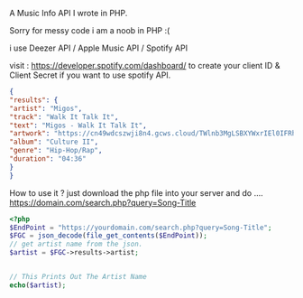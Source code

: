 A Music Info API I wrote in PHP.

Sorry for messy code i am a noob in PHP :(

i use Deezer API / Apple Music API / Spotify API

visit : https://developer.spotify.com/dashboard/ 
to create your client ID & Client Secret if you want to use spotify API.



```JSON
{
"results": {
"artist": "Migos",
"track": "Walk It Talk It",
"text": "Migos - Walk It Talk It",
"artwork": "https://cn49wdcszwji8n4.gcws.cloud/TWlnb3MgLSBXYWxrIEl0IFRhbGsgSXQ=",
"album": "Culture II",
"genre": "Hip-Hop/Rap",
"duration": "04:36"
}
}
```

How to use it ? just download the php file into your server and do .... https://domain.com/search.php?query=Song-Title




```php
<?php
$EndPoint = "https://yourdomain.com/search.php?query=Song-Title";
$FGC = json_decode(file_get_contents($EndPoint));
// get artist name from the json.
$artist = $FGC->results->artist;


// This Prints Out The Artist Name
echo($artist);

```
